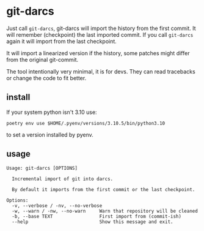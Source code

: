 git-darcs
=========

Just call `git-darcs`, git-darcs will import the history from the first commit.
It will remember (checkpoint) the last imported commit. If you call `git-darcs`
again it will import from the last checkpoint.

It will import a linearized version if the history, some patches might differ
from the original git-commit.

The tool intentionally very minimal, it is for devs. They can read tracebacks or
change the code to fit better.

install
-------

If your system python isn't 3.10 use:

`poetry env use $HOME/.pyenv/versions/3.10.5/bin/python3.10`

to set a version installed by pyenv.

usage
-----

```
Usage: git-darcs [OPTIONS]

  Incremental import of git into darcs.

  By default it imports from the first commit or the last checkpoint.

Options:
  -v, --verbose / -nv, --no-verbose
  -w, --warn / -nw, --no-warn     Warn that repository will be cleaned
  -b, --base TEXT                 First import from (commit-ish)
  --help                          Show this message and exit.
```
